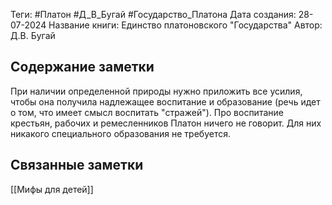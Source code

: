 Теги: #Платон #Д_В_Бугай #Государство_Платона
Дата создания: 28-07-2024
Название книги: Единство платоновского "Государства"
Автор: Д.В. Бугай
## Содержание заметки
При наличии определенной природы нужно приложить все усилия, чтобы она получила надлежащее воспитание и образование (речь идет о том, что имеет смысл воспитать "стражей"). Про воспитание крестьян, рабочих и ремесленников Платон ничего не говорит. Для них никакого специального образования не требуется.
## Связанные заметки
[[Мифы для детей]]

